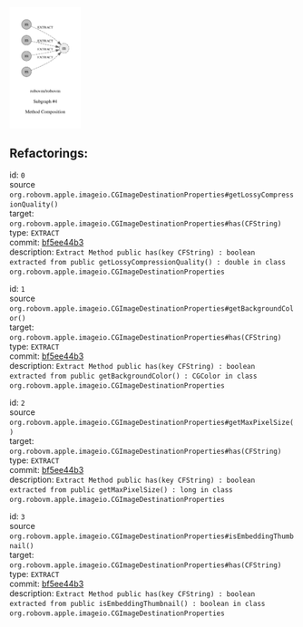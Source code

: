 <img src=subgraph_atomic_4.svg width=25%>

## Refactorings:

id: `0`\
source `org.robovm.apple.imageio.CGImageDestinationProperties#getLossyCompressionQuality()`\
target: `org.robovm.apple.imageio.CGImageDestinationProperties#has(CFString)`\
type: `EXTRACT`\
commit: [bf5ee44b3](https://github.com/robovm/robovm/commit/bf5ee44b3b576e01ab09cae9f50300417b01dc07)\
description: `Extract Method public has(key CFString) : boolean extracted from public getLossyCompressionQuality() : double in class org.robovm.apple.imageio.CGImageDestinationProperties`

id: `1`\
source `org.robovm.apple.imageio.CGImageDestinationProperties#getBackgroundColor()`\
target: `org.robovm.apple.imageio.CGImageDestinationProperties#has(CFString)`\
type: `EXTRACT`\
commit: [bf5ee44b3](https://github.com/robovm/robovm/commit/bf5ee44b3b576e01ab09cae9f50300417b01dc07)\
description: `Extract Method public has(key CFString) : boolean extracted from public getBackgroundColor() : CGColor in class org.robovm.apple.imageio.CGImageDestinationProperties`

id: `2`\
source `org.robovm.apple.imageio.CGImageDestinationProperties#getMaxPixelSize()`\
target: `org.robovm.apple.imageio.CGImageDestinationProperties#has(CFString)`\
type: `EXTRACT`\
commit: [bf5ee44b3](https://github.com/robovm/robovm/commit/bf5ee44b3b576e01ab09cae9f50300417b01dc07)\
description: `Extract Method public has(key CFString) : boolean extracted from public getMaxPixelSize() : long in class org.robovm.apple.imageio.CGImageDestinationProperties`

id: `3`\
source `org.robovm.apple.imageio.CGImageDestinationProperties#isEmbeddingThumbnail()`\
target: `org.robovm.apple.imageio.CGImageDestinationProperties#has(CFString)`\
type: `EXTRACT`\
commit: [bf5ee44b3](https://github.com/robovm/robovm/commit/bf5ee44b3b576e01ab09cae9f50300417b01dc07)\
description: `Extract Method public has(key CFString) : boolean extracted from public isEmbeddingThumbnail() : boolean in class org.robovm.apple.imageio.CGImageDestinationProperties`

